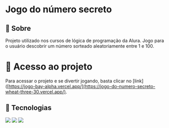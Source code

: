 <h1>Jogo do número secreto</h1>
 
 <h2>🔖 Sobre</h2>
 <p>Projeto utilizado nos cursos de lógica de programação da Alura. Jogo para o usuário descobrir um número sorteado aleatoriamente entre 1 e 100.</p>

 # 📁 Acesso ao projeto
Para acessar o projeto e se divertir jogando, basta clicar no [link]([https://jogo-bay-alpha.vercel.app/](https://jogo-do-numero-secreto-wheat-three-30.vercel.app/).

 ## 🚀 Tecnologias
 <div>
   <img src="https://img.shields.io/badge/HTML-239120?style=for-the-badge&logo=html5&logoColor=white">
   <img src="https://img.shields.io/badge/CSS-239120?&style=for-the-badge&logo=css3&logoColor=white">
   <img src="https://img.shields.io/badge/JavaScript-F7DF1E?style=for-the-badge&logo=javascript&logoColor=black">
 </div>
